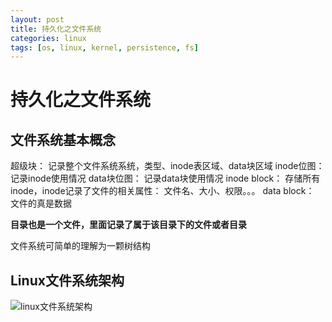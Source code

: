 ```yaml
---
layout: post
title: 持久化之文件系统
categories: linux
tags: [os, linux, kernel, persistence, fs] 
---
```


# 持久化之文件系统

## 文件系统基本概念

超级块： 记录整个文件系统系统，类型、inode表区域、data块区域
inode位图： 记录inode使用情况
data块位图： 记录data块使用情况
inode block： 存储所有inode，inode记录了文件的相关属性： 文件名、大小、权限。。。
data block： 文件的真是数据

**目录也是一个文件，里面记录了属于该目录下的文件或者目录**

文件系统可简单的理解为一颗树结构

## Linux文件系统架构

![linux文件系统架构]({{site.baseurl}}/assets/images/os_persistence_01.jpg)






